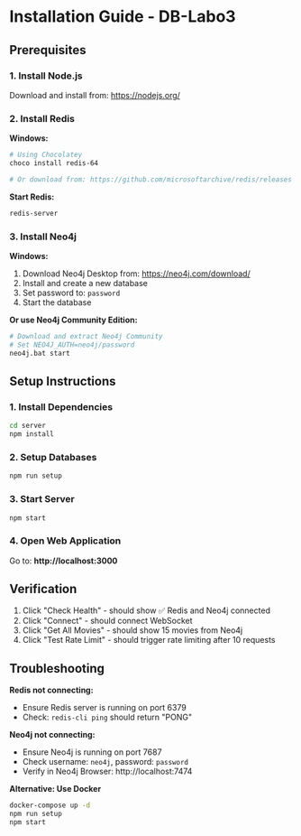 # Installation Guide - DB-Labo3

## Prerequisites

### 1. Install Node.js
Download and install from: https://nodejs.org/

### 2. Install Redis

**Windows:**
```bash
# Using Chocolatey
choco install redis-64

# Or download from: https://github.com/microsoftarchive/redis/releases
```

**Start Redis:**
```bash
redis-server
```

### 3. Install Neo4j

**Windows:**
1. Download Neo4j Desktop from: https://neo4j.com/download/
2. Install and create a new database
3. Set password to: `password`
4. Start the database

**Or use Neo4j Community Edition:**
```bash
# Download and extract Neo4j Community
# Set NEO4J_AUTH=neo4j/password
neo4j.bat start
```

## Setup Instructions

### 1. Install Dependencies
```bash
cd server
npm install
```

### 2. Setup Databases
```bash
npm run setup
```

### 3. Start Server
```bash
npm start
```

### 4. Open Web Application
Go to: **http://localhost:3000**

## Verification

1. Click "Check Health" - should show ✅ Redis and Neo4j connected
2. Click "Connect" - should connect WebSocket
3. Click "Get All Movies" - should show 15 movies from Neo4j
4. Click "Test Rate Limit" - should trigger rate limiting after 10 requests

## Troubleshooting

**Redis not connecting:**
- Ensure Redis server is running on port 6379
- Check: `redis-cli ping` should return "PONG"

**Neo4j not connecting:**
- Ensure Neo4j is running on port 7687
- Check username: `neo4j`, password: `password`
- Verify in Neo4j Browser: http://localhost:7474

**Alternative: Use Docker**
```bash
docker-compose up -d
npm run setup
npm start
```